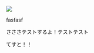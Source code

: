 ![](http://lbt.webcrow.jp/db/entry/img/57/2017073118445916.51.44.png)

  

  

fasfasf

  

さささテストするよ！テストテスト

  

てすと！！

